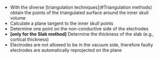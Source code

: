 - With the diverse [triangulation techniques](#Triangulation methods) obtain the points of the triangulated surface around the inner skull volume
- Calculate a plane tangent to the inner skull points
- Determine one point on the non-conductive side of the electrodes
- **[only for the Slab method]** Determine the thickness of the slab (e.g., cortical thickness)
- Electrodes are not allowed to be in the vacuum side, therefore faulty electrodes are automatically reprojected on the plane

